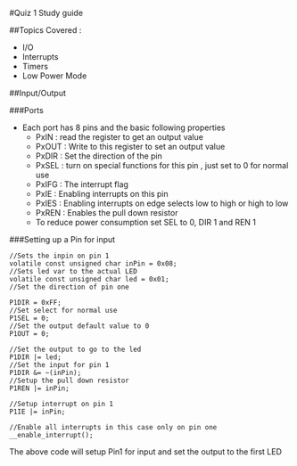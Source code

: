 #Quiz 1 Study guide

##Topics Covered : 
  - I/O
  - Interrupts
  - Timers
  - Low Power Mode


##Input/Output

###Ports
- Each port has 8 pins and the basic following properties
    - PxIN : read the register to get an output value
    - PxOUT : Write to this register to set an output value
    - PxDIR : Set the direction of the pin
    - PxSEL : turn on special functions for this pin , just set to 0 for normal use
    - PxIFG : The interrupt flag
    - PxIE : Enabling interrupts on this pin
    - PxIES : Enabling interrupts on edge selects low to high or high to low
    - PxREN : Enables the pull down resistor
    - To reduce power consumption set SEL to 0, DIR 1 and REN 1

###Setting up a Pin for input

    //Sets the inpin on pin 1
    volatile const unsigned char inPin = 0x08;
    //Sets led var to the actual LED
    volatile const unsigned char led = 0x01;
    //Set the direction of pin one
       
    P1DIR = 0xFF;
    //Set select for normal use
    P1SEL = 0;
    //Set the output default value to 0
    P1OUT = 0;
       
    //Set the output to go to the led
    P1DIR |= led;
    //Set the input for pin 1
    P1DIR &= ~(inPin);
    //Setup the pull down resistor
    P1REN |= inPin;
      
    //Setup interrupt on pin 1
    P1IE |= inPin;
      
    //Enable all interrupts in this case only on pin one
    __enable_interrupt();
    

The above code will setup Pin1 for input and set the output to the first LED
